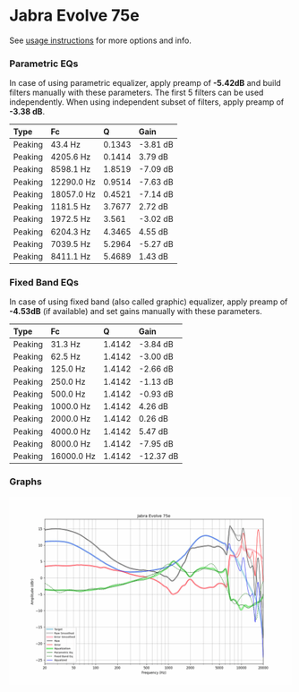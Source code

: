 # Jabra Evolve 75e
See [usage instructions](https://github.com/jaakkopasanen/AutoEq#usage) for more options and info.

### Parametric EQs
In case of using parametric equalizer, apply preamp of **-5.42dB** and build filters manually
with these parameters. The first 5 filters can be used independently.
When using independent subset of filters, apply preamp of **-3.38 dB**.

| Type    | Fc         |      Q | Gain     |
|:--------|:-----------|:-------|:---------|
| Peaking | 43.4 Hz    | 0.1343 | -3.81 dB |
| Peaking | 4205.6 Hz  | 0.1414 | 3.79 dB  |
| Peaking | 8598.1 Hz  | 1.8519 | -7.09 dB |
| Peaking | 12290.0 Hz | 0.9514 | -7.63 dB |
| Peaking | 18057.0 Hz | 0.4521 | -7.14 dB |
| Peaking | 1181.5 Hz  | 3.7677 | 2.72 dB  |
| Peaking | 1972.5 Hz  | 3.561  | -3.02 dB |
| Peaking | 6204.3 Hz  | 4.3465 | 4.55 dB  |
| Peaking | 7039.5 Hz  | 5.2964 | -5.27 dB |
| Peaking | 8411.1 Hz  | 5.4689 | 1.43 dB  |

### Fixed Band EQs
In case of using fixed band (also called graphic) equalizer, apply preamp of **-4.53dB**
(if available) and set gains manually with these parameters.

| Type    | Fc         |      Q | Gain      |
|:--------|:-----------|:-------|:----------|
| Peaking | 31.3 Hz    | 1.4142 | -3.84 dB  |
| Peaking | 62.5 Hz    | 1.4142 | -3.00 dB  |
| Peaking | 125.0 Hz   | 1.4142 | -2.66 dB  |
| Peaking | 250.0 Hz   | 1.4142 | -1.13 dB  |
| Peaking | 500.0 Hz   | 1.4142 | -0.93 dB  |
| Peaking | 1000.0 Hz  | 1.4142 | 4.26 dB   |
| Peaking | 2000.0 Hz  | 1.4142 | 0.26 dB   |
| Peaking | 4000.0 Hz  | 1.4142 | 5.47 dB   |
| Peaking | 8000.0 Hz  | 1.4142 | -7.95 dB  |
| Peaking | 16000.0 Hz | 1.4142 | -12.37 dB |

### Graphs
![](./Jabra%20Evolve%2075e.png)